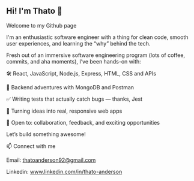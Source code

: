 ## Hi! I'm Thato 👋

Welcome to my Github page

<!--
**Thato-A/Thato-A** is a ✨ _special_ ✨ repository because its `README.md` (this file) appears on your GitHub profile.

Here are some ideas to get you started:

- 🔭 I’m currently working on ...
- 🌱 I’m currently learning ...
- 👯 I’m looking to collaborate on ...
- 🤔 I’m looking for help with ...
- 💬 Ask me about ...
- 📫 How to reach me: ...
- 😄 Pronouns: ...
- ⚡ Fun fact: ...
-->
I'm an enthusiastic software engineer with a thing for clean code, smooth user experiences, and learning the “why” behind the tech.

Fresh out of an immersive software engineering program (lots of coffee, commits, and aha moments), I’ve been hands-on with:

🛠️ React, JavaScript, Node.js, Express, HTML, CSS and APIs

🌱 Backend adventures with MongoDB and Postman

✅ Writing tests that actually catch bugs — thanks, Jest

🎨 Turning ideas into real, responsive web apps

🧠 Open to: collaboration, feedback, and exciting opportunities



Let’s build something awesome!

📫 Connect with me

Email: thatoanderson92@gmail.com

Linkedin: www.linkedin.com/in/thato-anderson

